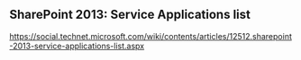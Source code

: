 ## SharePoint 2013: Service Applications list

https://social.technet.microsoft.com/wiki/contents/articles/12512.sharepoint-2013-service-applications-list.aspx

